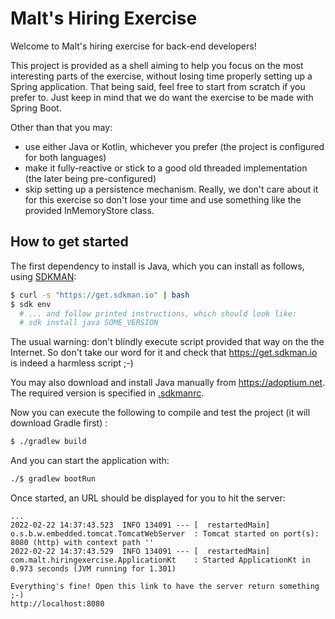 # Malt's Hiring Exercise

Welcome to Malt's hiring exercise for back-end developers!

This project is provided as a shell aiming to help you focus on the most interesting parts of the
exercise, without losing time properly setting up a Spring application. That being said, feel free
to start from scratch if you prefer to. Just keep in mind that we do want the exercise to be made
with Spring Boot.

Other than that you may:

- use either Java or Kotlin, whichever you prefer (the project is configured for both languages) 
- make it fully-reactive or stick to a good old threaded implementation (the later being pre-configured)
- skip setting up a persistence mechanism. Really, we don't care about it for this exercise so don't
  lose your time and use something like the provided InMemoryStore class.

## How to get started

The first dependency to install is Java, which you can install as follows, using
[SDKMAN](https://sdkman.io/):

```sh
$ curl -s "https://get.sdkman.io" | bash
$ sdk env
  # ... and follow printed instructions, which should look like:
  # sdk install java SOME_VERSION
```

The usual warning: don't blindly execute script provided that way on the the Internet. So don't
take our word for it and check that https://get.sdkman.io is indeed a harmless script ;-)

You may also download and install Java manually from https://adoptium.net. The required version
is specified in [.sdkmanrc](.sdkmanrc).

Now you can execute the following to compile and test the project (it will download Gradle first)
:
```sh
$ ./gradlew build
```

And you can start the application with:
```sh
./$ gradlew bootRun
```

Once started, an URL should be displayed for you to hit the server:
```
...
2022-02-22 14:37:43.523  INFO 134091 --- [  restartedMain] o.s.b.w.embedded.tomcat.TomcatWebServer  : Tomcat started on port(s): 8080 (http) with context path ''
2022-02-22 14:37:43.529  INFO 134091 --- [  restartedMain] com.malt.hiringexercise.ApplicationKt    : Started ApplicationKt in 0.973 seconds (JVM running for 1.301)

Everything's fine! Open this link to have the server return something ;-)
http://localhost:8080

```
